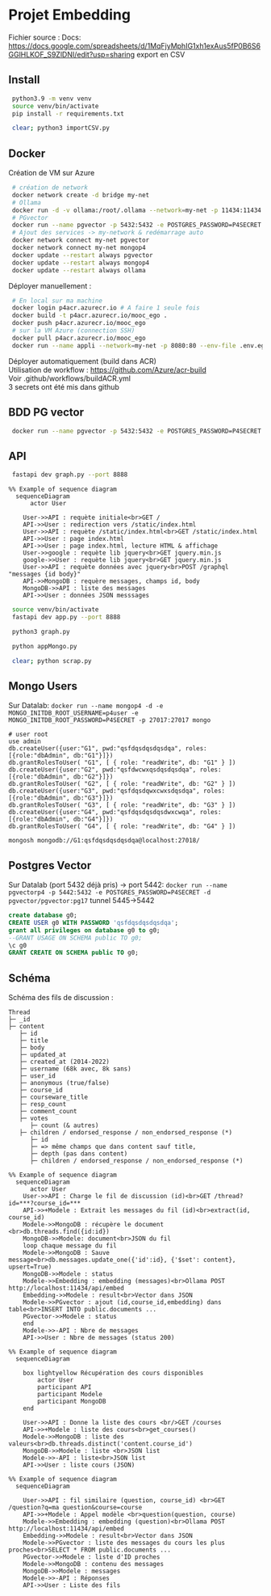 # Projet Embedding

Fichier source : Docs: https://docs.google.com/spreadsheets/d/1MqFjyMphIG1xh1exAus5fP0B6S6GGlHLKOF_S9ZlDNI/edit?usp=sharing
export en CSV

## Install
```bash
 python3.9 -m venv venv
 source venv/bin/activate
 pip install -r requirements.txt
```

```bash
 clear; python3 importCSV.py
```

## Docker
Création de VM sur Azure
```bash
 # création de network
 docker network create -d bridge my-net
 # Ollama
 docker run -d -v ollama:/root/.ollama --network=my-net -p 11434:11434 --name ollama ollama/ollama
 # PGvector
 docker run --name pgvector -p 5432:5432 -e POSTGRES_PASSWORD=P4SECRET -d pgvector/pgvector:pg17
 # Ajout des services -> my-network & redémarrage auto
 docker network connect my-net pgvector
 docker network connect my-net mongop4
 docker update --restart always pgvector
 docker update --restart always mongop4
 docker update --restart always ollama
```

Déployer manuellement :
```bash
 # En local sur ma machine
 docker login p4acr.azurecr.io # A faire 1 seule fois
 docker build -t p4acr.azurecr.io/mooc_ego .
 docker push p4acr.azurecr.io/mooc_ego
 # sur la VM Azure (connection SSH)
 docker pull p4acr.azurecr.io/mooc_ego
 docker run --name appli --network=my-net -p 8080:80 --env-file .env.ego -d p4acr.azurecr.io/mooc_ego 
```

Déployer automatiquement (build dans ACR)  
Utilisation de workflow : https://github.com/Azure/acr-build  
Voir .github/workflows/buildACR.yml  
3 secrets ont été mis dans github
## BDD PG vector
```bash
 docker run --name pgvector -p 5432:5432 -e POSTGRES_PASSWORD=P4SECRET -d pgvector/pgvector:pg17
```

## API
```bash
 fastapi dev graph.py --port 8888
```
```mermaid
%% Example of sequence diagram
  sequenceDiagram
      actor User

    User->>API : requète initiale<br>GET /
    API->>User : redirection vers /static/index.html
    User->>API : requète /static/index.html<br>GET /static/index.html
    API->>User : page index.html
    API->>User : page index.html, lecture HTML & affichage
    User->>google : requète lib jquery<br>GET jquery.min.js
    google->>User : requète lib jquery<br>GET jquery.min.js
    User->>API : requète données avec jquery<br>POST /graphql "messages {id body}"
    API->>MongoDB : requère messages, champs id, body
    MongoDB->>API : liste des messages
    API->>User : données JSON messsages
```

```bash
 source venv/bin/activate
 fastapi dev app.py --port 8888
```

```bash
 python3 graph.py
```

```bash
 python appMongo.py
```

```bash
 clear; python scrap.py
```

## Mongo Users
Sur Datalab:
`docker run --name mongop4 -d -e MONGO_INITDB_ROOT_USERNAME=p4user -e MONGO_INITDB_ROOT_PASSWORD=P4SECRET -p 27017:27017 mongo`

```text
# user root
use admin
db.createUser({user:"G1", pwd:"qsfdqsdqsdqsdqa", roles:[{role:"dbAdmin", db:"G1"}]})
db.grantRolesToUser( "G1", [ { role: "readWrite", db: "G1" } ])
db.createUser({user:"G2", pwd:"qsfdwcwxqsdqsdqsdqa", roles:[{role:"dbAdmin", db:"G2"}]})
db.grantRolesToUser( "G2", [ { role: "readWrite", db: "G2" } ])
db.createUser({user:"G3", pwd:"qsfdqsdqwxcwxsdqsdqa", roles:[{role:"dbAdmin", db:"G3"}]})
db.grantRolesToUser( "G3", [ { role: "readWrite", db: "G3" } ])
db.createUser({user:"G4", pwd:"qsfdqsdqsdqsdwxcwqa", roles:[{role:"dbAdmin", db:"G4"}]})
db.grantRolesToUser( "G4", [ { role: "readWrite", db: "G4" } ])

mongosh mongodb://G1:qsfdqsdqsdqsdqa@localhost:27018/
```

## Postgres Vector
Sur Datalab (port 5432 déjà pris) -> port 5442:
`docker run --name pgvectorp4 -p 5442:5432 -e POSTGRES_PASSWORD=P4SECRET -d pgvector/pgvector:pg17`
tunnel 5445->5442
```sql
create database g0;
CREATE USER g0 WITH PASSWORD 'qsfdqsdqsdqsdqa';
grant all privileges on database g0 to g0;
--GRANT USAGE ON SCHEMA public TO g0;
\c g0
GRANT CREATE ON SCHEMA public TO g0;
```


## Schéma

Schéma des fils de discussion :
```text
Thread
├─ _id
├─ content
   ├─ id
   ├─ title
   ├─ body
   ├─ updated_at
   ├─ created_at (2014-2022)
   ├─ username (68k avec, 8k sans)
   ├─ user_id
   ├─ anonymous (true/false)
   ├─ course_id
   ├─ courseware_title
   ├─ resp_count
   ├─ comment_count
   ├─ votes
      ├─ count (& autres)
   ├─ children / endorsed_response / non_endorsed_response (*)
      ├─ id
      ├─ => même champs que dans content sauf title,
      ├─ depth (pas dans content)
      ├─ children / endorsed_response / non_endorsed_response (*)
```

```mermaid
%% Example of sequence diagram
  sequenceDiagram
      actor User
    User->>API : Charge le fil de discussion (id)<br>GET /thread?id=***?course_id=***
    API->>+Modele : Extrait les messages du fil (id)<br>extract(id, course_id)
    Modele->>MongoDB : récupère le document <br>db.threads.find({id:id})
    MongoDB->>Modele: document<br>JSON du fil
    loop chaque message du fil
    Modele->>MongoDB : Sauve message<br>db.messages.update_one({'id':id}, {'$set': content}, upsert=True)
    MongoDB->>Modele : status
    Modele->>Embedding : embedding (messages)<br>Ollama POST http://localhost:11434/api/embed
    Embedding->>Modele : result<br>Vector dans JSON
    Modele->>PGvector : ajout (id,course_id,embedding) dans table<br>INSERT INTO public.documents ...
    PGvector->>Modele : status
    end
    Modele->>-API : Nbre de messages
    API->>User : Nbre de messages (status 200)
```

```mermaid
%% Example of sequence diagram
  sequenceDiagram

    box lightyellow Récupération des cours disponibles
        actor User
        participant API
        participant Modele
        participant MongoDB
    end

    User->>API : Donne la liste des cours <br/>GET /courses
    API->>+Modele : liste des cours<br>get_courses()
    Modele->>MongoDB : liste des valeurs<br>db.threads.distinct('content.course_id')
    MongoDB->>Modele : liste <br>JSON list
    Modele->>-API : liste<br>JSON list
    API->>User : liste cours (JSON)
```

```mermaid
%% Example of sequence diagram
  sequenceDiagram

    User->>API : fil similaire (question, course_id) <br>GET /question?q=ma question&course=course
    API->>+Modele : Appel modèle <br>question(question, course)
    Modele->>Embedding : embedding (question)<br>Ollama POST http://localhost:11434/api/embed
    Embedding->>Modele : result<br>Vector dans JSON
    Modele->>PGvector : liste des messages du cours les plus proches<br>SELECT * FROM public.documents ...
    PGvector->>Modele : liste d'ID proches
    Modele->>MongoDB : contenu des messages
    MongoDB->>Modele : messages
    Modele->>-API : Réponses
    API->>User : Liste des fils 
```
